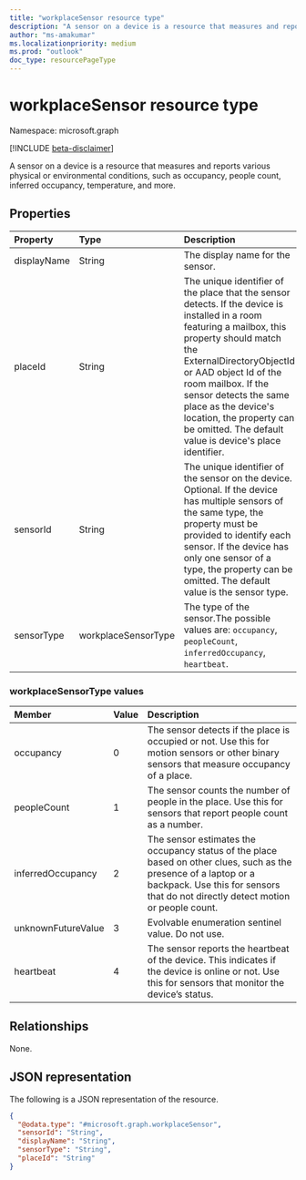 ```yaml
---
title: "workplaceSensor resource type"
description: "A sensor on a device is a resource that measures and reports various physical or environmental conditions, such as occupancy, people count, inferred occupancy, temperature, and more."
author: "ms-amakumar"
ms.localizationpriority: medium
ms.prod: "outlook"
doc_type: resourcePageType
---
```


# workplaceSensor resource type

Namespace: microsoft.graph

[!INCLUDE [beta-disclaimer](../../includes/beta-disclaimer.md)]

A sensor on a device is a resource that measures and reports various physical or environmental conditions, such as occupancy, people count, inferred occupancy, temperature, and more.

## Properties
|Property|Type|Description|
|:---|:---|:---|
|displayName|String|The display name for the sensor.|
|placeId|String| The unique identifier of the place that the sensor detects. If the device is installed in a room featuring a mailbox, this property should match the ExternalDirectoryObjectId or AAD object Id of the room mailbox. If the sensor detects the same place as the device's location, the property can be omitted. The default value is device's place identifier. |
|sensorId|String| The unique identifier of the sensor on the device. Optional. If the device has multiple sensors of the same type, the property must be provided to identify each sensor. If the device has only one sensor of a type, the property can be omitted. The default value is the sensor type. |
|sensorType|workplaceSensorType|The type of the sensor.The possible values are: `occupancy`, `peopleCount`, `inferredOccupancy`, `heartbeat`.|

### workplaceSensorType values

| Member | Value| Description |
|:---------------|:--------|:----------|
|occupancy|0|The sensor detects if the place is occupied or not. Use this for motion sensors or other binary sensors that measure occupancy of a place.|
|peopleCount|1|The sensor counts the number of people in the place. Use this for sensors that report people count as a number.|
|inferredOccupancy|2|The sensor estimates the occupancy status of the place based on other clues, such as the presence of a laptop or a backpack. Use this for sensors that do not directly detect motion or people count.|
|unknownFutureValue|3|Evolvable enumeration sentinel value. Do not use.|
|heartbeat|4|The sensor reports the heartbeat of the device. This indicates if the device is online or not. Use this for sensors that monitor the device’s status.|

## Relationships
None.

## JSON representation
The following is a JSON representation of the resource.
<!-- {
  "blockType": "resource",
  "@odata.type": "microsoft.graph.workplaceSensor"
}
-->
``` json
{
  "@odata.type": "#microsoft.graph.workplaceSensor",
  "sensorId": "String",
  "displayName": "String",
  "sensorType": "String",
  "placeId": "String"
}
```

